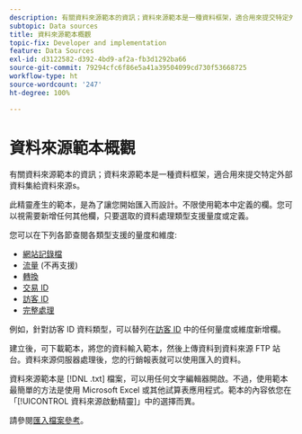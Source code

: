 ```yaml
---
description: 有關資料來源範本的資訊；資料來源範本是一種資料框架，適合用來提交特定外部資料集給資料來源s。
subtopic: Data sources
title: 資料來源範本概觀
topic-fix: Developer and implementation
feature: Data Sources
exl-id: d3122582-d392-4bd9-af2a-fb3d1292ba66
source-git-commit: 79294cfc6f86e5a41a39504099cd730f53668725
workflow-type: ht
source-wordcount: '247'
ht-degree: 100%

---
```


# 資料來源範本概觀

有關資料來源範本的資訊；資料來源範本是一種資料框架，適合用來提交特定外部資料集給資料來源s。

此精靈產生的範本，是為了讓您開始匯入而設計。不限使用範本中定義的欄。您可以視需要新增任何其他欄，只要選取的資料處理類型支援量度或定義。

您可以在下列各節查閱各類型支援的量度和維度: 

* [網站記錄檔](/help/import/c-data-sources/c-datasrc-types/datasrc-web-log.md)
* [流量](/help/import/c-data-sources/c-datasrc-types/datasrc-traffic.md) (不再支援)
* [轉換](/help/import/c-data-sources/c-datasrc-types/datasrc-conversion.md)
* [交易 ID](/help/import/c-data-sources/c-datasrc-types/datasrc-transactionid.md)
* [訪客 ID](/help/import/c-data-sources/c-datasrc-types/datasrc-visitorid.md)
* [完整處理](/help/import/c-data-sources/c-datasrc-types/datasrc-full-processing.md)

例如，針對訪客 ID 資料類型，可以替列在[訪客 ID](/help/import/c-data-sources/c-datasrc-types/datasrc-visitorid.md) 中的任何量度或維度新增欄。

建立後，可下載範本，將您的資料輸入範本，然後上傳資料到資料來源 FTP 站台。資料來源伺服器處理後，您的行銷報表就可以使用匯入的資料。

資料來源範本是 [!DNL .txt] 檔案，可以用任何文字編輯器開啟。不過，使用範本最簡單的方法是使用 Microsoft Excel 或其他試算表應用程式。範本的內容依您在「[!UICONTROL 資料來源啟動精靈]」中的選擇而異。

請參閱[匯入檔案參考](/help/import/c-data-sources/datasrc-template/datasrc-import-file-reference.md)。
